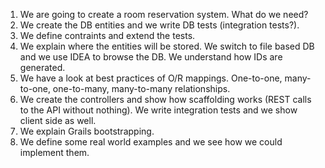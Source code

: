 1. We are going to create a room reservation system. What do we need?
1. We create the DB entities and we write DB tests (integration tests?).
1. We define contraints and extend the tests.
1. We explain where the entities will be stored. We switch to file based DB and we use IDEA to browse the DB. We understand how IDs are generated.
1. We have a look at best practices of O/R mappings. One-to-one, many-to-one, one-to-many, many-to-many relationships.
1. We create the controllers and show how scaffolding works (REST calls to the API without nothing). We write integration tests and we show client side as well.
1. We explain Grails bootstrapping.
1. We define some real world examples and we see how we could implement them.
